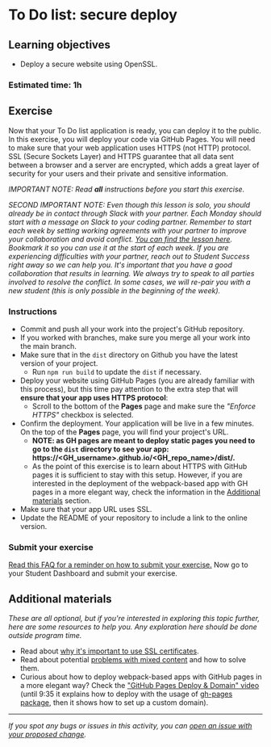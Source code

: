 # To Do list: secure deploy

## Learning objectives
- Deploy a secure website using OpenSSL.

### Estimated time: 1h

## Exercise
Now that your To Do list application is ready, you can deploy it to the public. In this exercise, you will deploy your code via GitHub Pages. You will need to make sure that your web application uses HTTPS (not HTTP) protocol. SSL (Secure Sockets Layer) and HTTPS guarantee that all data sent between a browser and a server are encrypted, which adds a great layer of security for your users and their private and sensitive information.

*IMPORTANT NOTE: Read **all** instructions before you start this exercise.*

*SECOND IMPORTANT NOTE: Even though this lesson is solo, you should already be in contact through Slack with your partner. Each Monday should start with a message on Slack to your coding partner. Remember to start each week by setting working agreements with your partner to improve your collaboration and avoid conflict. [You can find the lesson here](https://github.com/microverseinc/curriculum-professional-skills/blob/main/orientation/establish-good-working-relationships.md). Bookmark it so you can use it at the start of each week. If you are experiencing difficulties with your partner, reach out to Student Success right away so we can help you. It's important that you have a good collaboration that results in learning. We always try to speak to all parties involved to resolve the conflict. In some cases, we will re-pair you with a new student (this is only possible in the beginning of the week).*



### Instructions 

- Commit and push all your work into the project's GitHub repository.
- If you worked with branches, make sure you merge all your work into the main branch.
- Make sure that in the `dist` directory on Github you have the latest version of your project.
    - Run `npm run build` to update the `dist` if necessary.
- Deploy your website using GitHub Pages (you are already familiar with this process), but this time pay attention to the extra step that will **ensure that your app uses HTTPS protocol**:
     - Scroll to the bottom of the **Pages** page and make sure the *"Enforce HTTPS"*  checkbox is selected.
- Confirm the deployment. Your application will be live in a few minutes. On the top of the **Pages** page, you will find your project's URL.
    - **NOTE: as GH pages are meant to deploy static pages you need to go to the `dist` directory to see your app: https://<GH_username>.github.io/<GH_repo_name>/dist/.**
    - As the point of this exercise is to learn about HTTPS with GitHub pages it is sufficient to stay with this setup. However, if you are interested in the deployment of the webpack-based app with GH pages in a more elegant way, check the information in the [Additional materials](#additional-materials) section.
- Make sure that your app URL uses SSL.
- Update the README of your repository to include a link to the online version.

### Submit your exercise
[Read this FAQ for a reminder on how to submit your exercise.](https://microverse.zendesk.com/hc/en-us/articles/360061344234)
Now go to your Student Dashboard and submit your exercise.


## Additional materials
*These are all optional, but if you're interested in exploring this topic further, here are some resources to help you. Any exploration here should be done outside program time.*
- Read about [why it's important to use SSL certificates](https://www.cloudflare.com/learning/ssl/why-use-https/).
- Read about potential [problems with mixed content](https://docs.github.com/en/pages/getting-started-with-github-pages/securing-your-github-pages-site-with-https) and how to solve them.
- Curious about how to deploy webpack-based apps with GitHub pages in a more elegant way? Check the ["GitHub Pages Deploy & Domain" video](https://www.youtube.com/watch?v=SKXkC4SqtRk) (until 9:35 it explains how to deploy with the usage of [gh-pages package](https://github.com/tschaub/gh-pages), then it shows how to set up a custom domain).

------

_If you spot any bugs or issues in this activity, you can [open an issue with your proposed change](https://github.com/microverseinc/curriculum-transversal-skills/blob/main/git-github/articles/open_issue.md)._

